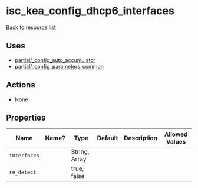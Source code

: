 # isc_kea_config_dhcp6_interfaces

[Back to resource list](../README.md#resources)

## Uses

- [partial/_config_auto_accumulator](partial/isc_kea__config_auto_accumulator.md)
- [partial/_config_parameters_common](partial/isc_kea__config_parameters_common.md)

## Actions

- None

## Properties

| Name         | Name? | Type          | Default | Description | Allowed Values |
| ------------ | ----- | ------------- | ------- | ----------- | -------------- |
| `interfaces` |       | String, Array |         |             |                |
| `re_detect`  |       | true, false   |         |             |                |

